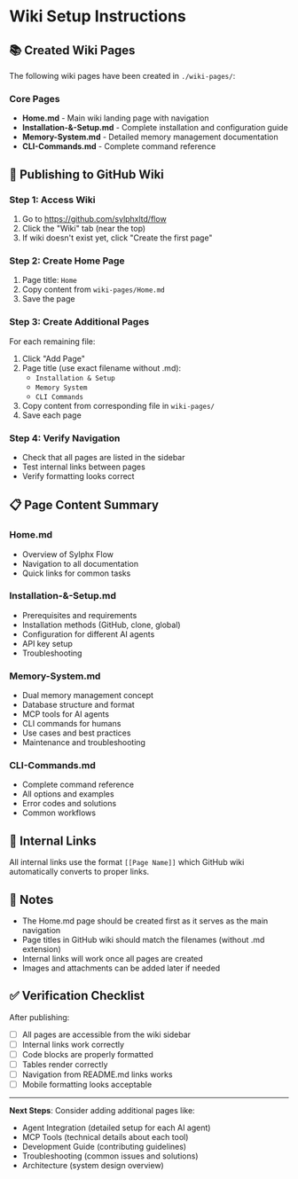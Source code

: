 # Wiki Setup Instructions

## 📚 Created Wiki Pages

The following wiki pages have been created in `./wiki-pages/`:

### Core Pages
- **Home.md** - Main wiki landing page with navigation
- **Installation-&-Setup.md** - Complete installation and configuration guide
- **Memory-System.md** - Detailed memory management documentation
- **CLI-Commands.md** - Complete command reference

## 🚀 Publishing to GitHub Wiki

### Step 1: Access Wiki
1. Go to https://github.com/sylphxltd/flow
2. Click the "Wiki" tab (near the top)
3. If wiki doesn't exist yet, click "Create the first page"

### Step 2: Create Home Page
1. Page title: `Home`
2. Copy content from `wiki-pages/Home.md`
3. Save the page

### Step 3: Create Additional Pages
For each remaining file:

1. Click "Add Page" 
2. Page title (use exact filename without .md):
   - `Installation & Setup`
   - `Memory System`
   - `CLI Commands`
3. Copy content from corresponding file in `wiki-pages/`
4. Save each page

### Step 4: Verify Navigation
- Check that all pages are listed in the sidebar
- Test internal links between pages
- Verify formatting looks correct

## 📋 Page Content Summary

### Home.md
- Overview of Sylphx Flow
- Navigation to all documentation
- Quick links for common tasks

### Installation-&-Setup.md
- Prerequisites and requirements
- Installation methods (GitHub, clone, global)
- Configuration for different AI agents
- API key setup
- Troubleshooting

### Memory-System.md
- Dual memory management concept
- Database structure and format
- MCP tools for AI agents
- CLI commands for humans
- Use cases and best practices
- Maintenance and troubleshooting

### CLI-Commands.md
- Complete command reference
- All options and examples
- Error codes and solutions
- Common workflows

## 🔗 Internal Links

All internal links use the format `[[Page Name]]` which GitHub wiki automatically converts to proper links.

## 📝 Notes

- The Home.md page should be created first as it serves as the main navigation
- Page titles in GitHub wiki should match the filenames (without .md extension)
- Internal links will work once all pages are created
- Images and attachments can be added later if needed

## ✅ Verification Checklist

After publishing:

- [ ] All pages are accessible from the wiki sidebar
- [ ] Internal links work correctly
- [ ] Code blocks are properly formatted
- [ ] Tables render correctly
- [ ] Navigation from README.md links works
- [ ] Mobile formatting looks acceptable

---

**Next Steps**: Consider adding additional pages like:
- Agent Integration (detailed setup for each AI agent)
- MCP Tools (technical details about each tool)
- Development Guide (contributing guidelines)
- Troubleshooting (common issues and solutions)
- Architecture (system design overview)